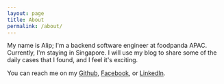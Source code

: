 ```yaml
---
layout: page
title: About
permalink: /about/
---
```


My name is Alip; I'm a backend software engineer at foodpanda APAC. Currently, I'm staying in Singapore. I will use my blog to share some of the daily cases that I found, and I feel it's exciting.

You can reach me on my [Github](https://github.com/alipsidikp), [Facebook](https://www.facebook.com/alip.sidik), or [LinkedIn](https://id.linkedin.com/in/alipsidik). 
